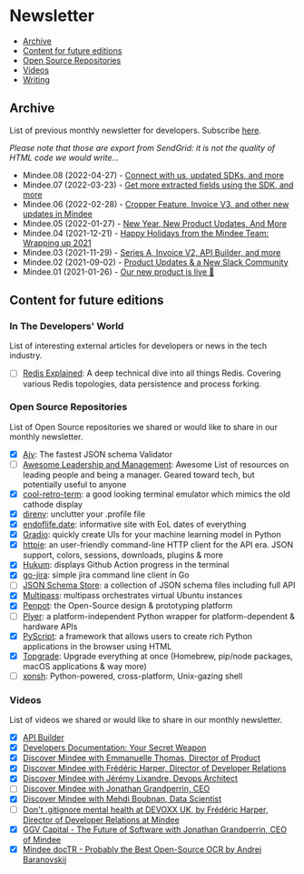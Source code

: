 # Newsletter

- [Archive](#archive)
- [Content for future editions](#content-for-future-editions)
- [Open Source Repositories](#open-source-repositories)
- [Videos](#videos)
- [Writing](../writing/newsletter.md)

## Archive
List of previous monthly newsletter for developers. Subscribe [here](https://newsletter.mindee.com).

_Please note that those are export from SendGrid: it is not the quality of HTML code we would write..._

- Mindee.08 (2022-04-27) - [Connect with us, updated SDKs, and more](Newsletter-08.html)
- Mindee.07 (2022-03-23) - [Get more extracted fields using the SDK, and more](Newsletter-07.html)
- Mindee.06 (2022-02-28) - [Cropper Feature, Invoice V3, and other new updates in Mindee](Newsletter-06.html)
- Mindee.05 (2022-01-27) - [New Year, New Product Updates, And More](Newsletter-05.html)
- Mindee.04 (2021-12-21) - [Happy Holidays from the Mindee Team: Wrapping up 2021](Newsletter-04.html)
- Mindee.03 (2021-11-29) - [Series A, Invoice V2, API Builder, and more](Newsletter-03.html)
- Mindee.02 (2021-09-02) - [Product Updates & a New Slack Community](Newsletter-02.html)
- Mindee.01 (2021-01-26) - [Our new product is live 🚀](Newsletter-01.html)

## Content for future editions

### In The Developers' World

List of interesting external articles for developers or news in the tech industry.

- [ ] [Redis Explained](https://architecturenotes.co/redis/): A deep technical dive into all things Redis. Covering various Redis topologies, data persistence and process forking.

### Open Source Repositories

List of Open Source repositories we shared or would like to share in our monthly newsletter.

- [X] [Ajv](https://github.com/ajv-validator/ajv): The fastest JSON schema Validator
- [ ] [Awesome Leadership and Management](https://github.com/LappleApple/awesome-leading-and-managing): Awesome List of resources on leading people and being a manager. Geared toward tech, but potentially useful to anyone
- [X] [cool-retro-term](https://github.com/Swordfish90/cool-retro-term): a good looking terminal emulator which mimics the old cathode display
- [X] [direnv](https://github.com/direnv/direnv): unclutter your .profile file
- [X] [endoflife.date](https://github.com/endoflife-date/endoflife.date): informative site with EoL dates of everything
- [X] [Gradio](https://github.com/gradio-app/gradio): quickly create UIs for your machine learning model in Python
- [X] [httpie](https://github.com/httpie/httpie): an user-friendly command-line HTTP client for the API era. JSON support, colors, sessions, downloads, plugins & more
- [X] [Hukum](https://github.com/abskmj/hukum): displays Github Action progress in the terminal
- [X] [go-jira](https://github.com/go-jira/jira): simple jira command line client in Go
- [ ] [JSON Schema Store](https://github.com/SchemaStore/schemastore): a collection of JSON schema files including full API
- [X] [Multipass](https://github.com/canonical/multipass): multipass orchestrates virtual Ubuntu instances
- [X] [Penpot](https://github.com/penpot/penpot): the Open-Source design & prototyping platform
- [ ] [Plyer](https://github.com/kivy/plyer): a platform-independent Python wrapper for platform-dependent & hardware APIs
- [X] [PyScript](https://github.com/pyscript/pyscript): a framework that allows users to create rich Python applications in the browser using HTML
- [X] [Topgrade](https://github.com/r-darwish/topgrade): Upgrade everything at once (Homebrew, pip/node packages, macOS applications & way more)
- [ ] [xonsh](https://github.com/xonsh/xonsh): Python-powered, cross-platform, Unix-gazing shell

### Videos

List of videos we shared or would like to share in our monthly newsletter.

- [X] [API Builder](https://www.youtube.com/watch?v=VvOOOYn38ws)
- [X] [Developers Documentation: Your Secret Weapon](https://www.youtube.com/watch?v=SfKYuIDh8bY)
- [X] [Discover Mindee with Emmanuelle Thomas, Director of Product](https://www.youtube.com/watch?v=Gd1QvKBnlF4)
- [X] [Discover Mindee with Frédéric Harper, Director of Developer Relations](https://www.youtube.com/watch?v=Jn8XOlPWF-4)
- [X] [Discover Mindee with Jérémy Lixandre, Devops Architect](https://www.youtube.com/watch?v=TWt5E9fXj1M)
- [ ] [Discover Mindee with Jonathan Grandperrin, CEO](https://www.youtube.com/watch?v=PDCATS_XLxY)
- [X] [Discover Mindee with Mehdi Boubnan, Data Scientist](https://www.youtube.com/watch?v=cZl2Vyf6qxo)
- [ ] [Don't .gitignore mental health at DEVOXX UK, by Frédéric Harper, Director of Developer Relations at Mindee](https://www.youtube.com/watch?v=6aiLh4tTSzE)
- [X] [GGV Capital - The Future of Software with Jonathan Grandperrin, CEO of Mindee](https://www.youtube.com/watch?v=ucuNK2UcHIQ)
- [X] [Mindee docTR - Probably the Best Open-Source OCR by Andrej Baranovskij](https://www.youtube.com/watch?v=3nYPIDCToes)
